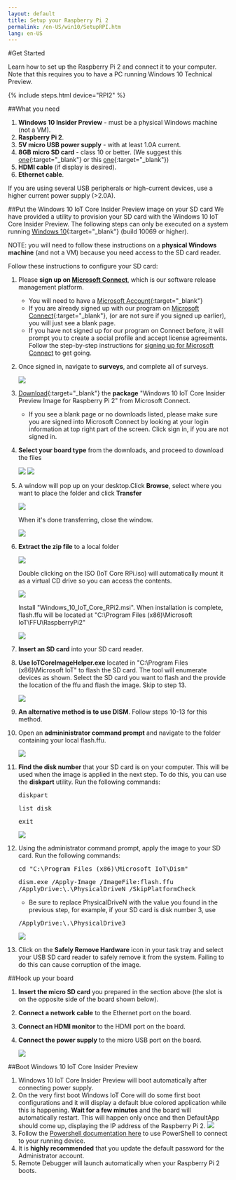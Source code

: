 ```yaml
---
layout: default
title: Setup your Raspberry Pi 2
permalink: /en-US/win10/SetupRPI.htm
lang: en-US
---
```


#Get Started

Learn how to set up the Raspberry Pi 2 and connect it to your computer. Note that this requires you to have a PC running Windows 10 Technical Preview.

{% include steps.html device="RPI2" %}

##What you need
1. **Windows 10 Insider Preview** - must be a physical Windows machine (not a VM).
2. **Raspberry Pi 2**.
3. **5V micro USB power supply** - with at least 1.0A current.
4. **8GB micro SD card** - class 10 or better. (We suggest this [one](http://www.amazon.com/gp/product/B00IVPU786){:target="_blank"} or this [one](http://www.amazon.com/SanDisk-Ultra-Micro-SDHC-16GB/dp/9966573445){:target="_blank"})
5. **HDMI cable** (if display is desired).
6. **Ethernet cable**.

If you are using several USB peripherals or high-current devices, use a higher current power supply (>2.0A).


##Put the Windows 10 IoT Core Insider Preview image on your SD card
We have provided a utility to provision your SD card with the Windows 10 IoT Core Insider Preview.  The following steps can only be executed on a system running [Windows 10](https://insider.windows.com){:target="_blank"} (build 10069 or higher).

NOTE: you will need to follow these instructions on a **physical Windows machine** (and not a VM) because you need access to the SD card reader.

Follow these instructions to configure your SD card:

1. Please **sign up on [Microsoft Connect](https://connect.microsoft.com/windowsembeddediot/SelfNomination.aspx?ProgramID=8558)**, which is our software release management platform.
	* You will need to have a [Microsoft Account](http://www.microsoft.com/en-us/account/default.aspx){:target="_blank"}
	* If you are already signed up with our program on [Microsoft Connect](https://connect.microsoft.com/windowsembeddediot/SelfNomination.aspx?ProgramID=8558){:target="_blank"}, (or are not sure if you signed up earlier), you will just see a blank page.
	* If you have not signed up for our program on Connect before, it will prompt you to create a social profile and accept license agreements.
	Follow the step-by-step instructions for [signing up for Microsoft Connect]({{site.baseurl}}/{{page.lang}}/SigninMSConnect.htm) to get going.

2. Once signed in, navigate to **surveys**, and complete all of surveys.

	<img class="device-images" src="{{site.baseurl}}/images/SetupRPI/connect1.PNG">

3. [Download](http://connect.microsoft.com/windowsembeddedIoT/Downloads/DownloadDetails.aspx?DownloadID=57782){:target="_blank"} the **package** "Windows 10 IoT Core Insider Preview Image for Raspberry Pi 2" from Microsoft Connect.
	* If you see a blank page or no downloads listed, please make sure you are signed into Microsoft Connect by looking at your login information at top right part of the screen. Click sign in, if you are not signed in.
4. **Select your board type** from the downloads, and proceed to download the files

	<img src="{{site.baseurl}}/images/SetupRPI/connect3.PNG">

	<img src="{{site.baseurl}}/images/SetupRPI/connect4.PNG">

5. A window will pop up on your desktop.Click **Browse**, select where you want to place the folder and click **Transfer**

	<img src="{{site.baseurl}}/images/SetupRPI/download1.PNG">

	When it's done transferring, close the window.

	<img src="{{site.baseurl}}/images/SetupRPI/download2.PNG">

6. **Extract the zip file** to a local folder

	<img src="{{site.baseurl}}/images/SetupRPI/iso.png">     
	
	Double clicking on the ISO (IoT Core RPi.iso) will automatically mount it as a virtual CD drive so you can access the contents. 
	
	<img src="{{site.baseurl}}/images/SetupRPI/msi.png">  
	
	Install "Windows_10_IoT_Core_RPi2.msi". When installation is complete, flash.ffu will be located at "C:\Program Files (x86)\Microsoft IoT\FFU\RaspberryPi2"
	
	<img src="{{site.baseurl}}/images/installedfiles.png">
	
7. **Insert an SD card** into your SD card reader.

8. **Use IoTCoreImageHelper.exe** located in "C:\Program Files (x86)\Microsoft IoT" to flash the SD card. The tool will enumerate devices as shown. 
	Select the SD card you want to flash and the provide the location of the ffu and flash the image. Skip to step 13.

	<img src="{{site.baseurl}}/images/SetupRPI/ImageHelper.png">
	
9. **An alternative method is to use DISM**. Follow steps 10-13 for this method.

10. Open an **admininistrator command prompt** and navigate to the folder containing your local flash.ffu.

	<img class="device-images" src="{{site.baseurl}}/images/SetupRPI/cmd.jpg">

11. **Find the disk number** that your SD card is on your computer.  This will be used when the image is applied in the next step.  To do this, you can use the **diskpart** utility.  Run the following commands:

	<kbd>diskpart</kbd>

	<kbd>list disk</kbd>

	<kbd>exit</kbd>

	<img  src="{{site.baseurl}}/images/SetupRPI/diskpart.PNG">

12. Using the administrator command prompt, apply the image to your SD card.
	Run the following commands:
	
	<kbd>cd "C:\Program Files (x86)\Microsoft IoT\Dism"</kbd>
	
	<kbd>dism.exe /Apply-Image /ImageFile:<fullpath>flash.ffu /ApplyDrive:\\.\PhysicalDriveN /SkipPlatformCheck</fullpath></kbd>

	* Be sure to replace PhysicalDriveN with the value you found in the previous step, for example, if your SD card is disk number 3, use

	<kbd>/ApplyDrive:\\.\PhysicalDrive3</kbd>

	<img  src="{{site.baseurl}}/images/SetupRPI/applyDrive.PNG">

13. Click on the **Safely Remove Hardware** icon in your task tray and select your USB SD card reader to safely remove it from the system.  Failing to do this can cause corruption of the image.


##Hook up your board

1. **Insert the micro SD card** you prepared in the section above (the slot is on the opposite side of the board shown below).
2. **Connect a network cable** to the Ethernet port on the board.
3. **Connect an HDMI monitor** to the HDMI port on the board.
4. **Connect the power supply** to the micro USB port on the board.

	<img class="device-images" src="{{site.baseurl}}/images/rpi2.png">


##Boot Windows 10 IoT Core Insider Preview
1. Windows 10 IoT Core Insider Preview will boot automatically after connecting power supply.
2. On the very first boot Windows IoT Core will do some first boot configurations and it will display a default blue colored application while this is happening. **Wait for a few minutes** and the board will automatically restart. This will happen only once and then DefaultApp should come up, displaying the IP address of the Raspberry Pi 2.
	<img class="device-images" src="{{site.baseurl}}/images/DefaultAppRpi2.png">
3. Follow the [Powershell documentation here]({{site.baseurl}}/{{page.lang}}/win10/samples/PowerShell.htm) to use PowerShell to connect to your running device.
4. It is **highly recommended** that you update the default password for the Administrator account.
5. Remote Debugger will launch automatically when your Raspberry Pi 2 boots.
